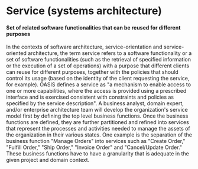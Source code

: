 # Service (systems architecture)
#### Set of related software functionalities that can be reused for different purposes

In the contexts of software architecture, service-orientation and service-oriented architecture, the term service refers to a software functionality or a set of software functionalities (such as the retrieval of specified information or the execution of a set of operations) with a purpose that different  clients can reuse for different purposes, together with the policies that should control its usage (based on the identity of the client requesting the service, for example).
OASIS defines a service as "a mechanism to enable access to one or more capabilities, where the access is provided using a prescribed interface and is exercised consistent with constraints and policies as specified by the service description".
A business analyst, domain expert, and/or enterprise architecture team will develop the organization's service model first by defining the top level business functions. Once the business functions are defined, they are further partitioned and refined into services that represent the processes and activities needed to manage the assets of the organization in their various states. One example is the separation of the business function "Manage Orders" into services such as "Create Order," "Fulfill Order," "Ship Order," "Invoice Order" and "Cancel/Update Order." These business functions have to have a granularity that is adequate in the given project and domain context.
